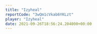 ```yaml
---
title: "Izyheal"
reportCode: "3wQm1cVkab6YKLzt"
player: "Izyheal"
date: 2021-09-26T18:56:24.204000+00:00
---
```

